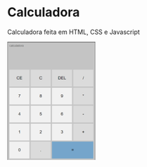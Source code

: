 # Calculadora
Calculadora feita em HTML, CSS e Javascript

<div style="align:center";>
<p float="center">
 <img src="img/interface.png" width="200"/>
</p>
</div>